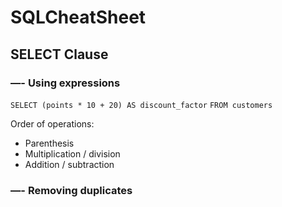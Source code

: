 # SQLCheatSheet
## SELECT Clause 
### —- Using expressions
`SELECT (points * 10 + 20) AS discount_factor`
`FROM customers`

Order of operations: 
- Parenthesis
- Multiplication / division
- Addition / subtraction 
### —- Removing duplicates
